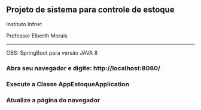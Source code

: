 ## Projeto de sistema para controle de estoque

Instituto Infnet

Professor Elberth Morais

_______________________________________________

OBS: SpringBoot para versão JAVA 8


### Abra seu navegador e digite: http://localhost:8080/
### Execute a Classe AppEstoqueApplication
### Atualize a página do navegador

